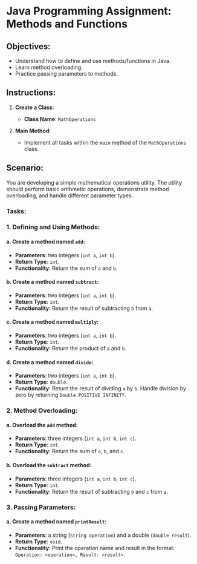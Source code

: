 # Java Programming Assignment: Methods and Functions

## Objectives:
- Understand how to define and use methods/functions in Java.
- Learn method overloading.
- Practice passing parameters to methods.

## Instructions:

1. **Create a Class**:
    - **Class Name**: `MathOperations`

2. **Main Method**:
    - Implement all tasks within the `main` method of the `MathOperations` class.

## Scenario:
You are developing a simple mathematical operations utility. The utility should perform basic arithmetic operations, demonstrate method overloading, and handle different parameter types.

### Tasks:

### 1. Defining and Using Methods:
#### a. Create a method named `add`:
- **Parameters**: two integers (`int a`, `int b`).
- **Return Type**: `int`.
- **Functionality**: Return the sum of `a` and `b`.

#### b. Create a method named `subtract`:
- **Parameters**: two integers (`int a`, `int b`).
- **Return Type**: `int`.
- **Functionality**: Return the result of subtracting `b` from `a`.

#### c. Create a method named `multiply`:
- **Parameters**: two integers (`int a`, `int b`).
- **Return Type**: `int`.
- **Functionality**: Return the product of `a` and `b`.

#### d. Create a method named `divide`:
- **Parameters**: two integers (`int a`, `int b`).
- **Return Type**: `double`.
- **Functionality**: Return the result of dividing `a` by `b`. Handle division by zero by returning `Double.POSITIVE_INFINITY`.

### 2. Method Overloading:
#### a. Overload the `add` method:
- **Parameters**: three integers (`int a`, `int b`, `int c`).
- **Return Type**: `int`.
- **Functionality**: Return the sum of `a`, `b`, and `c`.

#### b. Overload the `subtract` method:
- **Parameters**: three integers (`int a`, `int b`, `int c`).
- **Return Type**: `int`.
- **Functionality**: Return the result of subtracting `b` and `c` from `a`.

### 3. Passing Parameters:
#### a. Create a method named `printResult`:
- **Parameters**: a string (`String operation`) and a double (`double result`).
- **Return Type**: `void`.
- **Functionality**: Print the operation name and result in the format: `Operation: <operation>, Result: <result>`.
